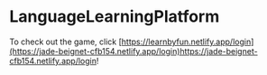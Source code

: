 # LanguageLearningPlatform

To check out the game, click [https://learnbyfun.netlify.app/login](https://jade-beignet-cfb154.netlify.app/login)https://jade-beignet-cfb154.netlify.app/login!
